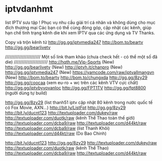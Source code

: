 # iptvdanhmt
list IPTV sưu tập !
Phục vụ nhu cầu giải trí cá nhân và không dùng cho mục đích thương mại
Các bạn có thể cùng đóng góp, cập nhật các kênh, giúp hạn chế tình trạng kênh die khi xem IPTV qua các ứng dụng và TV
Thanks.

Copy và trộn kênh từ
http://gg.gg/iptvmedia247
http://bom.to/beartv
http://gg.gg/bearlivetv

///////////////////////
Một số link tham khảo (chưa check hết - có thể một số đã die)
//////////////////////
http://hqth.me/Vip-Sports (New)
http://gg.gg/bearlivetv (New)
http://iptvh.it/chanpro (New)
http://gg.gg/iptvmedia247 (New)
https://yamcode.com/raw/iptvallmangvn (New)
http://bom.to/beartv
http://bom.to/chungxda
http://gg.gg/8zy29
http://gg.gg/coocaa (xem eu-ro + wc trên các  kênh VTV cực chất)
http://gg.gg/iptvbyvovanloc
http://gg.gg/FPT1TV
http://gg.gg/fpt8800 (người dùng tự build)

http://gg.gg/8zy29 (list thanh51 iptv cập nhật 80 kênh trong nước quốc tế có Fox Movie, AXN…)
http://bit.ly/ListFpt
http://gg.gg/8zy29
http://bit.ly/ducnt123
http://textuploader.com/dukey/raw
http://textuploader.com/duotk/raw (kênh Thể Thao toàn thế giới)
http://textuploader.com/dcba9/raw
http://textuploader.com/d44kt/raw
http://textuploader.com/dcba9/raw (list Thanh Khôi)
http://textuploader.com/d44kt/raw (Do Bao Chinh)

http://bit.ly/ducnt123
http://gg.gg/8zy29
http://textuploader.com/dukey/raw
http://textuploader.com/duotk/raw (kênh Thể Thao)
http://textuploader.com/dcba9/raw
http://textuploader.com/d44kt/raw
